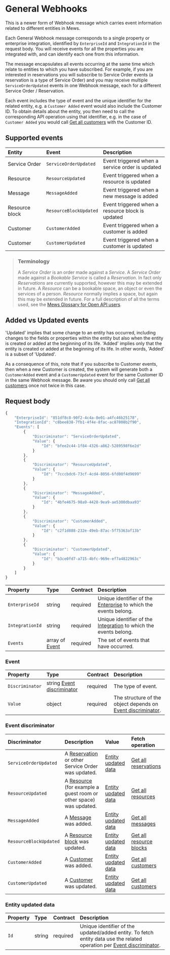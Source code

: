 # General Webhooks

This is a newer form of Webhook message which carries event information related to different entities in Mews.

Each General Webhook message corresponds to a single property or enterprise integration, identified by `EnterpriseId` and `IntegrationId` in the request body.
You will receive events for all the properties you are integrated with, and can identify each one from this information.

The message encapsulates all events occurring at the same time which relate to entities to which you have subscribed.
For example, if you are interested in reservations you will subscribe to Service Order events (a reservation is a type of Service Order) and you may receive multiple `ServiceOrderUpdated` events in one Webhook message, each for a different Service Order / Reservation.

Each event includes the type of event and the unique identifier for the related entity, e.g. a `Customer Added` event would also include the Customer ID.
To obtain details about the entity, you then need to call the corresponding API operation using that identifier, e.g. in the case of `Customer Added` you would call [Get all customers](../operations/customers.md#get-all-customers) with the Customer ID.

## Supported events

| <div style="width:100px">Entity</div> | <div style="width:150px">Event</div> | Description |
| :-- | :-- | :-- |
| Service Order | `ServiceOrderUpdated` | Event triggered when a service order is updated |
| Resource | `ResourceUpdated` | Event triggered when a resource is updated |
| Message | `MessageAdded` | Event triggered when a new message is added |
| Resource block | `ResourceBlockUpdated` | Event triggered when a resource block is updated |
| Customer | `CustomerAdded` | Event triggered when a customer is added |
| Customer | `CustomerUpdated` | Event triggered when a customer is updated |

> ### Terminology
> A *Service Order* is an order made against a *Service*. A *Service Order* made against a *Bookable Service* is called a *Reservation*.
> In fact only *Reservations* are currently supported, however this may be extended in future.
> A *Resource* can be a bookable space, an object or even the services of a person. *Resource* normally implies a space, but again this may be extended in future.
> For a full description of all the terms used, see the [Mews Glossary for Open API users](https://help.mews.com/s/article/Mews-Glossary-for-Open-API-users?language=en_US).

## Added vs Updated events

'Updated' implies that some change to an entity has occurred, including changes to the fields or properties within the entity but also when the entity is created or added at the beginning of its life. 'Added' implies only that the entity is created or added at the beginning of its life. In other words, 'Added' is a subset of 'Updated'.

As a consequence of this, note that if you subscribe to Customer events, then when a new Customer is created, the system will generate both a `CustomerAdded` event and a `CustomerUpdated` event for the same Customer ID in the same Webhook message. Be aware you should only call [Get all customers](../operations/customers.md#get-all-customers) once not twice in this case.

## Request body

```javascript
{
    "EnterpriseId": "851df8c8-90f2-4c4a-8e01-a4fc46b25178",
    "IntegrationId": "c8bee838-7fb1-4f4e-8fac-ac87008b2f90",
    "Events": [
        {
            "Discriminator": "ServiceOrderUpdated",
            "Value": {
                "Id": "bfee2c44-1f84-4326-a862-5289598f6e2d"
            }
        },
        {
            "Discriminator": "ResourceUpdated",
            "Value": {
                "Id": "7cccbdc6-73cf-4cd4-8056-6fd00f4d9699"
            }
        },
        {
            "Discriminator": "MessageAdded",
            "Value": {
                "Id": "4bfe4675-98a9-4428-9ea9-ae5300dbaa93"
            }
        },
        {
            "Discriminator": "CustomerAdded",
            "Value": {
                "Id": "c2f1d888-232e-49eb-87ac-5f75363af13b"
            }
        },
        {
            "Discriminator": "CustomerUpdated",
            "Value": {
                "Id": "b3ce0fd7-a715-4bfc-969e-ef7a4822963c"
            }
        }
    ]
}
```

| Property | Type | Contract | Description |
| :-- | :-- | :-- | :-- |
| `EnterpriseId` | string | required | Unique identifier of the [Enterprise](../operations/configuration.md#enterprise) to which the events belong. |
| `IntegrationId` | string | required | Unique identifier of the [Integration](wh-integration.md#integration) to which the events belong. |
| `Events` | array of [Event](#event) | required | The set of events that have occurred. |

### Event

| Property | Type | Contract | Description |
| :-- | :-- | :-- | :-- |
| `Discriminator` | string [Event discriminator](#event-discriminator) | required | The type of event. |
| `Value` | object | required | The structure of the object depends on [Event discriminator](#event-discriminator). |

### Event discriminator

| Discriminator | Description | Value | Fetch operation |
| :-- | :-- | :-- | :-- |
| `ServiceOrderUpdated` | A [Reservation](../operations/reservations.md#reservation-ver-2023-06-06) or other Service Order was updated. | [Entity updated data](#entity-updated-data) | [Get all reservations](../operations/reservations.md#get-all-reservations-ver-2023-06-06) |
| `ResourceUpdated` | A [Resource](../operations/resources.md#resource) (for example a guest room or other space) was updated. | [Entity updated data](#entity-updated-data) | [Get all resources](../operations/resources.md#get-all-resources) |
| `MessageAdded` | A [Message](../operations/messages.md#message) was added. | [Entity updated data](#entity-updated-data) | [Get all messages](../operations/messages.md#get-all-messages) |
| `ResourceBlockUpdated` | A [Resource block](../operations/resourceblocks.md#resource-block) was updated. | [Entity updated data](#entity-updated-data) | [Get all resource blocks](../operations/resourceblocks.md#get-all-resource-blocks) |
| `CustomerAdded` | A [Customer](../operations/customers.md#customer) was added. | [Entity updated data](#entity-updated-data) | [Get all customers](../operations/customers.md#get-all-customers) |
| `CustomerUpdated` | A [Customer](../operations/customers.md#customer) was updated. | [Entity updated data](#entity-updated-data) | [Get all customers](../operations/customers.md#get-all-customers) |

### Entity updated data

| Property | Type | Contract | Description |
| :-- | :-- | :-- | :-- |
| `Id` | string | required | Unique identifier of the updated/added entity. To fetch entity data use the related operation per [Event discriminator](#event-discriminator). |

